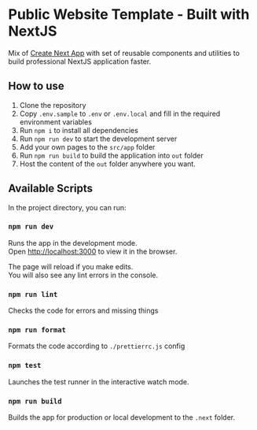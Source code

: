 # Public Website Template - Built with NextJS

Mix of [Create Next App](https://nextjs.org/docs/pages/api-reference/create-next-app) with set of reusable components and utilities to build professional NextJS application faster.

## How to use

1. Clone the repository
2. Copy `.env.sample` to `.env` or `.env.local` and fill in the required environment variables
3. Run `npm i` to install all dependencies
4. Run `npm run dev` to start the development server
5. Add your own pages to the `src/app` folder
6. Run `npm run build` to build the application into `out` folder
7. Host the content of the `out` folder anywhere you want.

## Available Scripts

In the project directory, you can run:

### `npm run dev`

Runs the app in the development mode.<br />
Open [http://localhost:3000](http://localhost:3000) to view it in the browser.

The page will reload if you make edits.<br />
You will also see any lint errors in the console.

### `npm run lint`

Checks the code for errors and missing things

### `npm run format`

Formats the code according to `./prettierrc.js` config

### `npm test`

Launches the test runner in the interactive watch mode.<br />

### `npm run build`

Builds the app for production or local development to the `.next` folder.<br />
